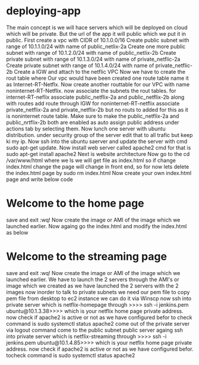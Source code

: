 # deploying-app
The main concept is we will hace servers which will be deployed on cloud which will be private.
But the url of the app it will public which we put it in public.
First create a vpc with CIDR of 10.1.0.0/16
Create public subnet with range of 10.1.1.0/24 with name of public_netlix-2a
Create one more public subnet with range of 10.1.2.0/24 with name of public_netlix-2b
Create private subnet with range of 10.1.3.0/24 with name of private_netflic-2a
Create private subnet with range of 10.1.4.0/24 with name of private_netflic-2b
Create a IGW and attach to the netflic VPC
Now we have to create the rout table where Our vpc would have been created one route table name it as Internet-RT-Netflx.
Now create another routtable for our VPC with name noninternet-RT-Netflix.
now associate the subnets the rout tables.
for internet-RT-neflix associate public_netflix-2a and public_netflix-2b along with routes add route through IGW
for noninternet-RT-netflix associate private_netflix-2a and private_netflix-2b but no routs to added for this as it is noninternet route table.
Make sure to make the public_netflix-2a and public_nrtflix-2b both are enabled as auto assign public address under actions tab by selecting them.
Now lunch one server with ubuntu distribution.
under security group of the server edit that to all trafic but keep ki my ip.
Now ssh into the ubuntu saerver and update the server with cmd sudo apt-get update.
Now install web server called apache2 cmd for that is sudo apt-get install apache2
Next is website architecture
Now go to the cd /var/www/html where we ls we will get file as index.html
so if change index.html change the page will change in front end, so for now lets delete the index.html page by sudo rm index.html
Now create your own index.html page and write below code
<html>
  <body>
    <h1> Welcome to the home page</h1>
  </body>
  </html>
  save and exit :wq!
  Now create the image or AMI of the image which we launched earlier.
  Now againg go the index.html and modify the index.html as below
  <html>
  <body>
    <h1> Welcome to the streaming page</h1>
  </body>
  </html>
  save and exit :wq!
  Now create the image or AMI of the image which we launched earlier.
  We have to launch the 2 servers through the AMI's or image which we created 
  as we have launched the 2 servers with the 2 images now inorder to talk to private subnets we need our pem file
  to copy pem file from desktop to ec2 instance we can do it via Winscp 
  now ssh into private server which is netflix-homepage through >>>> ssh -i jenkins.pem ubuntu@10.1.3.38>>>> which is your netflix home page private address.
  now check if apache2 is active or not as we have configured befor to check command is sudo systemctl status apache2
  come out of the private server via logout command
  come to the public subnet public server
  againg ssh into private server which is netflix-streaming through >>>> ssh -i jenkins.pem ubuntu@10.1.4.85>>>> which is your netflix home page private address.
  now check if apache2 is active or not as we have configured befor. tocheck command is sudo systemctl status apache2
  
  
